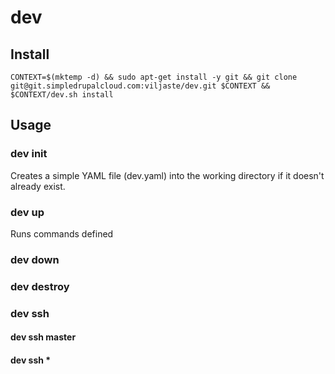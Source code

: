 dev
===

Install
-------

    CONTEXT=$(mktemp -d) && sudo apt-get install -y git && git clone git@git.simpledrupalcloud.com:viljaste/dev.git $CONTEXT && $CONTEXT/dev.sh install

Usage
-----

### dev init

Creates a simple YAML file (dev.yaml) into the working directory if it doesn't already exist.

### dev up

Runs commands defined

### dev down

### dev destroy

### dev ssh

#### dev ssh master

#### dev ssh *